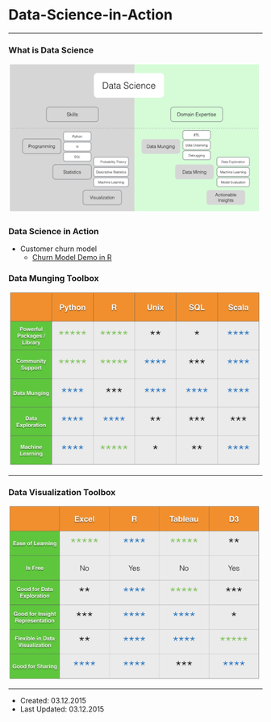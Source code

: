 # Data-Science-in-Action

----

### What is Data Science

<img src="graphs/data_science_skills_domain.png" width="500"/>

### Data Science in Action

- Customer churn model
    - [Churn Model Demo in R](src/churn.R)

### Data Munging Toolbox

<img src="graphs/data_tools.png" width="500"/>

----

### Data Visualization Toolbox

<img src="graphs/data_visualization_tools.png" width="500"/>

----

- Created: 03.12.2015
- Last Updated: 03.12.2015
